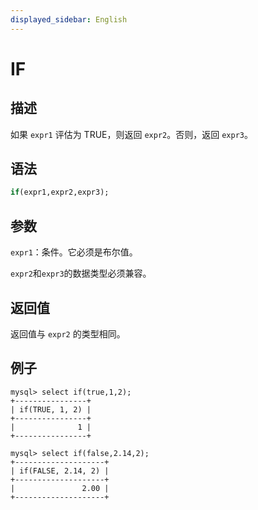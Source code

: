 ```yaml
---
displayed_sidebar: English
---
```


# IF

## 描述

如果 `expr1` 评估为 TRUE，则返回 `expr2`。否则，返回 `expr3`。

## 语法

```Haskell
if(expr1,expr2,expr3);
```

## 参数

`expr1`：条件。它必须是布尔值。

`expr2`和`expr3`的数据类型必须兼容。

## 返回值

返回值与 `expr2` 的类型相同。

## 例子

```Plain Text
mysql> select if(true,1,2);
+----------------+
| if(TRUE, 1, 2) |
+----------------+
|              1 |
+----------------+

mysql> select if(false,2.14,2);
+--------------------+
| if(FALSE, 2.14, 2) |
+--------------------+
|               2.00 |
+--------------------+